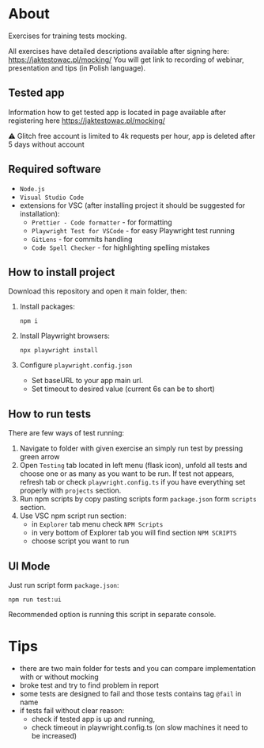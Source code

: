 # About

Exercises for training tests mocking.

All exercises have detailed descriptions available after signing here:
https://jaktestowac.pl/mocking/
You will get link to recording of webinar, presentation and tips (in Polish language).

## Tested app

Information how to get tested app is located in page available after registering here https://jaktestowac.pl/mocking/

⚠️ Glitch free account is limited to 4k requests per hour, app is deleted after 5 days without account

## Required software

- `Node.js`
- `Visual Studio Code`
- extensions for VSC (after installing project it should be suggested for installation):
  - `Prettier - Code formatter` - for formatting
  - `Playwright Test for VSCode` - for easy Playwright test running
  - `GitLens` - for commits handling
  - `Code Spell Checker` - for highlighting spelling mistakes

## How to install project
Download this repository and open it main folder, then:

1. Install packages:

   ```
   npm i
   ```

2. Install Playwright browsers:

   ```
   npx playwright install
   ```

3. Configure `playwright.config.json`
   - Set baseURL to your app main url.
   - Set timeout to desired value (current 6s can be to short)

## How to run tests

There are few ways of test running:

1. Navigate to folder with given exercise an simply run test by pressing green arrow
2. Open `Testing` tab located in left menu (flask icon), unfold all tests and choose one or as many as you want to be run.
   If test not appears, refresh tab or check `playwright.config.ts` if you have everything set properly with `projects` section.
3. Run npm scripts by copy pasting scripts form `package.json` form `scripts` section.
4. Use VSC npm script run section:
   - in `Explorer` tab menu check `NPM Scripts`
   - in very bottom of Explorer tab you will find section `NPM SCRIPTS`
   - choose script you want to run

## UI Mode

Just run script form `package.json`:

```
npm run test:ui
```

Recommended option is running this script in separate console.

# Tips

- there are two main folder for tests and you can compare implementation with or without mocking
- broke test and try to find problem in report
- some tests are designed to fail and those tests contains tag `@fail` in name
- if tests fail without clear reason: 
    - check if tested app is up and running, 
    - check timeout in playwright.config.ts (on slow machines it need to be increased)

